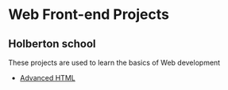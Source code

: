 # Web Front-end Projects
## Holberton school

These projects are used to learn the basics of Web development

* [Advanced HTML](html_advanced/README.md)
